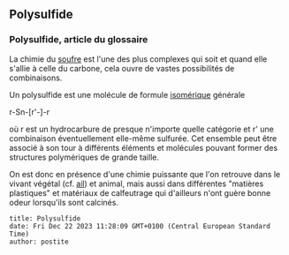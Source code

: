 ## Polysulfide
### Polysulfide, article du glossaire
 La chimie du [soufre](soufre.html) est l'une des plus complexes qui soit et quand elle s'allie à celle du carbone, cela ouvre de vastes possibilités de combinaisons.

Un polysulfide est une molécule de formule [isomérique](isomerie.html) générale

r-Sn\-\[r'-\]-r

où r est un hydrocarbure de presque n'importe quelle catégorie et r' une combinaison éventuellement elle-même sulfurée. Cet ensemble peut être associé à son tour à différents éléments et molécules pouvant former des structures polymériques de grande taille.

On est donc en présence d'une chimie puissante que l'on retrouve dans le vivant végétal (cf. [ail](ail.html)) et animal, mais aussi dans différentes "matières plastiques" et matériaux de calfeutrage qui d'ailleurs n'ont guère bonne odeur lorsqu'ils sont calcinés.


```
title: Polysulfide
date: Fri Dec 22 2023 11:28:09 GMT+0100 (Central European Standard Time)
author: postite
```
